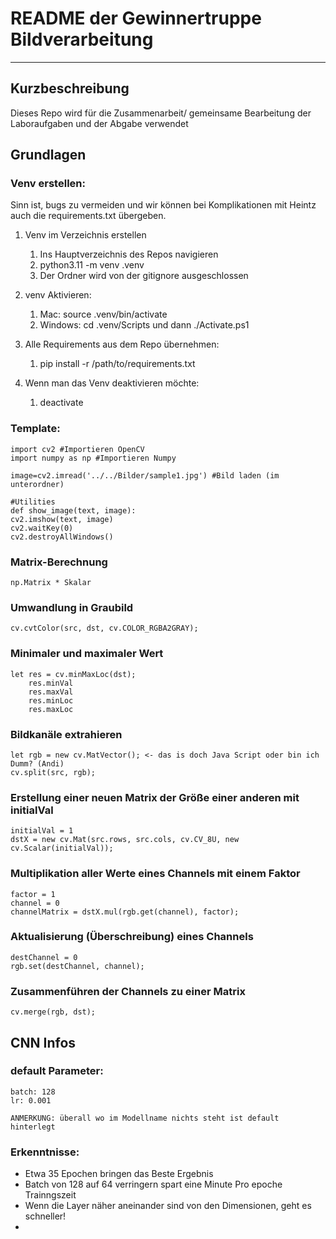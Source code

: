 # README der Gewinnertruppe Bildverarbeitung

---

## Kurzbeschreibung

Dieses Repo wird für die Zusammenarbeit/ gemeinsame Bearbeitung der Laboraufgaben und der Abgabe verwendet

## Grundlagen

### Venv erstellen:

Sinn ist, bugs zu vermeiden und wir können bei Komplikationen mit Heintz auch die requirements.txt übergeben.

1. Venv im Verzeichnis erstellen

   1. Ins Hauptverzeichnis des Repos navigieren
   2. python3.11 -m venv .venv
   3. Der Ordner wird von der gitignore ausgeschlossen
2. venv Aktivieren:

   1. Mac: source .venv/bin/activate
   2. Windows: cd .venv/Scripts und dann ./Activate.ps1
3. Alle Requirements aus dem Repo übernehmen:

   1. pip install -r /path/to/requirements.txt
4. Wenn man das Venv deaktivieren möchte:

   1. deactivate

### Template:

    import cv2 #Importieren OpenCV
    import numpy as np #Importieren Numpy

    image=cv2.imread('../../Bilder/sample1.jpg') #Bild laden (im unterordner)

    #Utilities
    def show_image(text, image):
    cv2.imshow(text, image)
    cv2.waitKey(0)
    cv2.destroyAllWindows()

### Matrix-Berechnung

    np.Matrix * Skalar

### Umwandlung in Graubild

    cv.cvtColor(src, dst, cv.COLOR_RGBA2GRAY);

### Minimaler und maximaler Wert

    let res = cv.minMaxLoc(dst);
        res.minVal
        res.maxVal
        res.minLoc
        res.maxLoc

### Bildkanäle extrahieren

    let rgb = new cv.MatVector(); <- das is doch Java Script oder bin ich Dumm? (Andi)
    cv.split(src, rgb);

### Erstellung einer neuen Matrix der Größe einer anderen mit initialVal

    initialVal = 1
    dstX = new cv.Mat(src.rows, src.cols, cv.CV_8U, new cv.Scalar(initialVal));

### Multiplikation aller Werte eines Channels mit einem Faktor

    factor = 1
    channel = 0
    channelMatrix = dstX.mul(rgb.get(channel), factor);

### Aktualisierung (Überschreibung) eines Channels

    destChannel = 0
    rgb.set(destChannel, channel);

### Zusammenführen der Channels zu einer Matrix

    cv.merge(rgb, dst);

## CNN Infos

### default Parameter:

    batch: 128
    lr: 0.001

    ANMERKUNG: überall wo im Modellname nichts steht ist default hinterlegt

### Erkenntnisse:

* Etwa 35 Epochen bringen das Beste Ergebnis
* Batch von 128 auf 64 verringern spart eine Minute Pro epoche Trainngszeit
* Wenn die Layer näher aneinander sind von den Dimensionen, geht es schneller!
*
